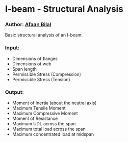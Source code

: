 I-beam - Structural Analysis
=========================

### Author: [Afaan Bilal](https://afaan.ml)

Basic structural analysis of an I-beam.

### Input:
- Dimensions of flanges
- Dimensions of web
- Span length
- Permissible Stress (Compression)
- Permissible Stress (Tension)

### Output:
- Moment of Inertia (about the neutral axis)
- Maximum Tensile Moment
- Maximum Compressive Moment
- Moment of Resistance
- Maximum UDL across the span
- Maximum total load across the span
- Maximum concentrated load at midspan
